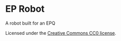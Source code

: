 # EP Robot
A robot built for an EPQ

Licensed under the [Creative Commons CC0 license](https://creativecommons.org/share-your-work/public-domain/cc0/).
